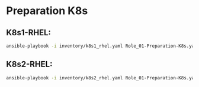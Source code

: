 # Preparation K8s

## K8s1-RHEL:
```bash
ansible-playbook -i inventory/k8s1_rhel.yaml Role_01-Preparation-K8s.yaml -b
```

## K8s2-RHEL:
```bash
ansible-playbook -i inventory/k8s2_rhel.yaml Role_01-Preparation-K8s.yaml -b
```